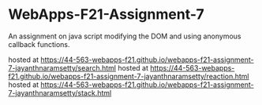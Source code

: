 # WebApps-F21-Assignment-7
An assignment on java script modifying the DOM and using anonymous callback functions.

hosted at https://44-563-webapps-f21.github.io/webapps-f21-assignment-7-jayanthnaramsetty/search.html
hosted at https://44-563-webapps-f21.github.io/webapps-f21-assignment-7-jayanthnaramsetty/reaction.html
hosted at https://44-563-webapps-f21.github.io/webapps-f21-assignment-7-jayanthnaramsetty/stack.html